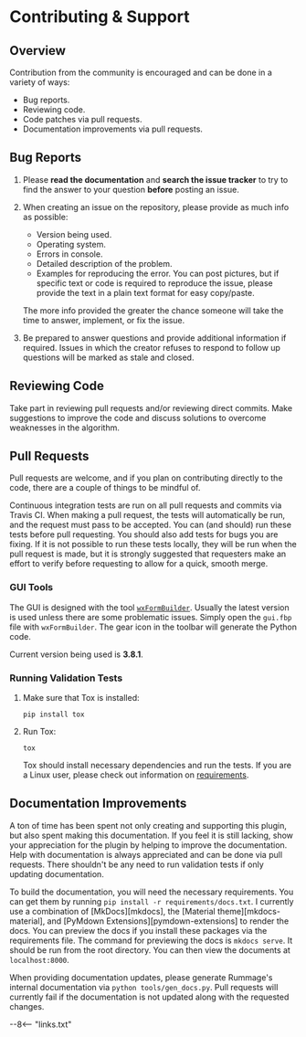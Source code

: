 # Contributing &amp; Support

## Overview

Contribution from the community is encouraged and can be done in a variety of ways:

- Bug reports.
- Reviewing code.
- Code patches via pull requests.
- Documentation improvements via pull requests.

## Bug Reports

1. Please **read the documentation** and **search the issue tracker** to try to find the answer to your question **before** posting an issue.

2. When creating an issue on the repository, please provide as much info as possible:

    - Version being used.
    - Operating system.
    - Errors in console.
    - Detailed description of the problem.
    - Examples for reproducing the error.  You can post pictures, but if specific text or code is required to reproduce the issue, please provide the text in a plain text format for easy copy/paste.

    The more info provided the greater the chance someone will take the time to answer, implement, or fix the issue.

3. Be prepared to answer questions and provide additional information if required.  Issues in which the creator refuses to respond to follow up questions will be marked as stale and closed.

## Reviewing Code

Take part in reviewing pull requests and/or reviewing direct commits.  Make suggestions to improve the code and discuss solutions to overcome weaknesses in the algorithm.

## Pull Requests

Pull requests are welcome, and if you plan on contributing directly to the code, there are a couple of things to be mindful of.

Continuous integration tests are run on all pull requests and commits via Travis CI.  When making a pull request, the tests will automatically be run, and the request must pass to be accepted.  You can (and should) run these tests before pull requesting. You should also add tests for bugs you are fixing. If it is not possible to run these tests locally, they will be run when the pull request is made, but it is strongly suggested that requesters make an effort to verify before requesting to allow for a quick, smooth merge.

### GUI Tools

The GUI is designed with the tool [`wxFormBuilder`](https://github.com/wxFormBuilder/wxFormBuilder).  Usually the latest version is used unless there are some problematic issues. Simply open the `gui.fbp` file with `wxFormBuilder`. The gear icon in the toolbar will generate the Python code.

Current version being used is **3.8.1**.

### Running Validation Tests

1. Make sure that Tox is installed:

    ```
    pip install tox
    ```

2. Run Tox:

    ```
    tox
    ```

    Tox should install necessary dependencies and run the tests. If you are a Linux user, please check out information on [requirements](../installation.md#requirements).

## Documentation Improvements

A ton of time has been spent not only creating and supporting this plugin, but also spent making this documentation.  If you feel it is still lacking, show your appreciation for the plugin by helping to improve the documentation.  Help with documentation is always appreciated and can be done via pull requests.  There shouldn't be any need to run validation tests if only updating documentation.

To build the documentation, you will need the necessary requirements. You can get them by running `pip install -r requirements/docs.txt`. I currently use a combination of [MkDocs][mkdocs], the [Material theme][mkdocs-material], and [PyMdown Extensions][pymdown-extensions] to render the docs.  You can preview the docs if you install these packages via the requirements file.  The command for previewing the docs is `mkdocs serve`. It should be run from the root directory. You can then view the documents at `localhost:8000`.

When providing documentation updates, please generate Rummage's internal documentation via `python tools/gen_docs.py`. Pull requests will currently fail if the documentation is not updated along with the requested changes.

--8<-- "links.txt"
